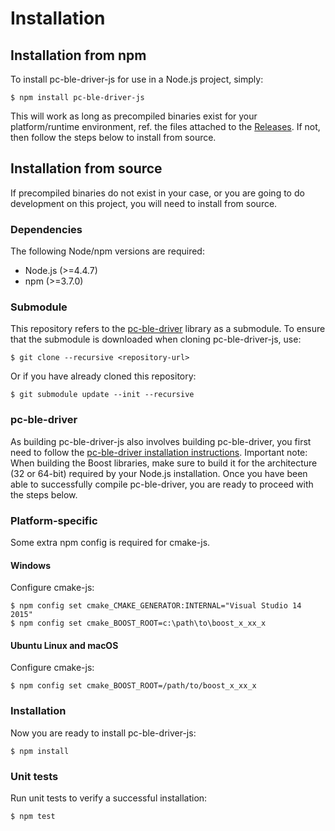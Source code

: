 # Installation

## Installation from npm

To install pc-ble-driver-js for use in a Node.js project, simply:

    $ npm install pc-ble-driver-js

This will work as long as precompiled binaries exist for your platform/runtime environment, ref. the files attached to the [Releases](https://github.com/NordicSemiconductor/pc-ble-driver-js/releases). If not, then follow the steps below to install from source.

## Installation from source

If precompiled binaries do not exist in your case, or you are going to do development on this project, you will need to install from source.

### Dependencies

The following Node/npm versions are required:

* Node.js (>=4.4.7)
* npm (>=3.7.0)

### Submodule

This repository refers to the [pc-ble-driver](https://github.com/NordicSemiconductor/pc-ble-driver) library as a submodule. To ensure that the submodule is downloaded when cloning pc-ble-driver-js, use:

    $ git clone --recursive <repository-url>

Or if you have already cloned this repository:

    $ git submodule update --init --recursive

### pc-ble-driver

As building pc-ble-driver-js also involves building pc-ble-driver, you first need to follow the [pc-ble-driver installation instructions](https://github.com/NordicSemiconductor/pc-ble-driver/blob/master/Installation.md). Important note: When building the Boost libraries, make sure to build it for the architecture (32 or 64-bit) required by your Node.js installation. Once you have been able to successfully compile pc-ble-driver, you are ready to proceed with the steps below.

### Platform-specific

Some extra npm config is required for cmake-js.

#### Windows

Configure cmake-js:

    $ npm config set cmake_CMAKE_GENERATOR:INTERNAL="Visual Studio 14 2015"
    $ npm config set cmake_BOOST_ROOT=c:\path\to\boost_x_xx_x

#### Ubuntu Linux and macOS

Configure cmake-js:

    $ npm config set cmake_BOOST_ROOT=/path/to/boost_x_xx_x

### Installation

Now you are ready to install pc-ble-driver-js:

    $ npm install

### Unit tests

Run unit tests to verify a successful installation:

    $ npm test
